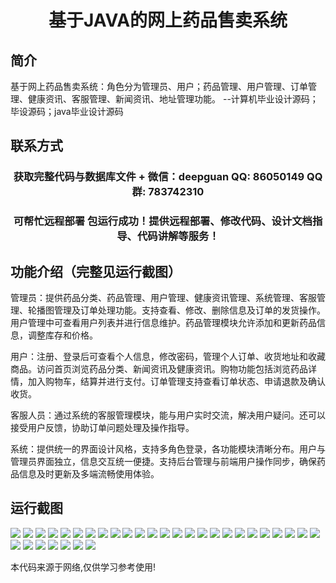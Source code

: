 <p><h1 align="center">基于JAVA的网上药品售卖系统</h1></p>

## 简介
基于网上药品售卖系统：角色分为管理员、用户；药品管理、用户管理、订单管理、健康资讯、客服管理、新闻资讯、地址管理功能。    --计算机毕业设计源码；毕设源码；java毕业设计源码


## 联系方式
<p><h3 align="center">获取完整代码与数据库文件 + 微信：deepguan QQ: 86050149 QQ群: 783742310</h3></p>
<p><h3 align="center">可帮忙远程部署 包运行成功！提供远程部署、修改代码、设计文档指导、代码讲解等服务！</h3></p>

## 功能介绍（完整见运行截图）
管理员：提供药品分类、药品管理、用户管理、健康资讯管理、系统管理、客服管理、轮播图管理及订单处理功能。支持查看、修改、删除信息及订单的发货操作。用户管理中可查看用户列表并进行信息维护。药品管理模块允许添加和更新药品信息，调整库存和价格。

用户：注册、登录后可查看个人信息，修改密码，管理个人订单、收货地址和收藏商品。访问首页浏览药品分类、新闻资讯及健康资讯。购物功能包括浏览药品详情，加入购物车，结算并进行支付。订单管理支持查看订单状态、申请退款及确认收货。

客服人员：通过系统的客服管理模块，能与用户实时交流，解决用户疑问。还可以接受用户反馈，协助订单问题处理及操作指导。

系统：提供统一的界面设计风格，支持多角色登录，各功能模块清晰分布。用户与管理员界面独立，信息交互统一便捷。支持后台管理与前端用户操作同步，确保药品信息及时更新及多端流畅使用体验。


## 运行截图
![](img/001.jpg)
![](img/002.jpg)
![](img/003.jpg)
![](img/004.jpg)
![](img/005.jpg)
![](img/006.jpg)
![](img/007.jpg)
![](img/008.jpg)
![](img/009.jpg)
![](img/010.jpg)
![](img/011.jpg)
![](img/012.jpg)
![](img/013.jpg)
![](img/014.jpg)
![](img/015.jpg)
![](img/016.jpg)
![](img/017.jpg)
![](img/018.jpg)
![](img/019.jpg)
![](img/020.jpg)
![](img/021.jpg)
![](img/022.jpg)
![](img/023.jpg)
![](img/024.jpg)
![](img/025.jpg)
![](img/026.jpg)
![](img/027.jpg)
![](img/028.jpg)
![](img/029.jpg)
![](img/030.jpg)
![](img/031.jpg)
![](img/032.jpg)

<p>本代码来源于网络,仅供学习参考使用!</p>
